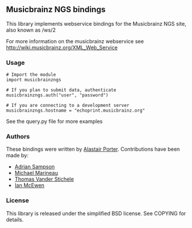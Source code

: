 ## Musicbrainz NGS bindings

This library implements webservice bindings for the Musicbrainz NGS site, also known as /ws/2

For more information on the musicbrainz webservice see http://wiki.musicbrainz.org/XML_Web_Service

### Usage

    # Import the module
    import musicbrainzngs

    # If you plan to submit data, authenticate
    musicbrainzngs.auth("user", "password")

    # If you are connecting to a development server
    musicbrainzngs.hostname = "echoprint.musicbrainz.org"

See the query.py file for more examples

### Authors

These bindings were written by [Alastair Porter](http://github.com/alastair). Contributions
have been made by:

* [Adrian Sampson](https://github.com/sampsyo)
* [Michael Marineau](https://github.com/marineam)
* [Thomas Vander Stichele](https://github.com/thomasvs)
* [Ian McEwen](https://github.com/ianmcorvidae)

### License

This library is released under the simplified BSD license. See COPYING for details.
